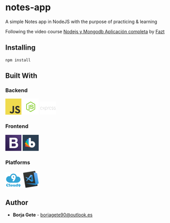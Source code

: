 # notes-app
A simple Notes app in NodeJS with the purpose of practicing &amp; learning

Following the video course [Nodejs y Mongodb Aplicación completa](https://www.youtube.com/watch?v=-bI0diefasA) by [Fazt](https://github.com/FaztTech)


## Installing
```
npm install
```

## Built With
### Backend
<a href="https://www.javascript.com/"><img src="https://raw.githubusercontent.com/BorjaG90/media/master/img/logos/javascript.jpeg" width=50 alt="JavaScript"></a>
<a href="https://nodejs.org/es/"><img src="https://raw.githubusercontent.com/BorjaG90/media/master/img/logos/nodejs.png" width=50 alt="NodeJS"></a>
<a href="https://expressjs.com/es/"><img src="https://raw.githubusercontent.com/BorjaG90/media/master/img/logos/expressJS.png" width=50 alt="ExpressJS"></a>
### Frontend
<a href="https://www.getbootstrap.com/"><img src="https://raw.githubusercontent.com/BorjaG90/media/master/img/logos/bootstrap.png" width=50 alt="Bootstrap4"></a>
<a href="https://bootswatch.com/"><img src="https://raw.githubusercontent.com/BorjaG90/media/master/img/logos/boostwatch.png" width=50 alt="BootsWatch"></a>
### Platforms
<a href="https://aws.amazon.com/es/cloud9/"><img src="https://raw.githubusercontent.com/BorjaG90/media/master/img/logos/c9io.png" width=50 alt="Cloud9"></a>
<a href="https://code.visualstudio.com/"><img src="https://raw.githubusercontent.com/BorjaG90/media/master/img/logos/vscode.png" width=50 alt="VSCode"></a>

## Author
* **Borja Gete** - <borjagete90@outlook.es>

